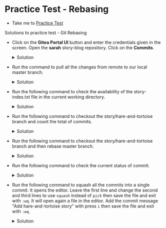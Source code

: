 # Practice Test - Rebasing
  - Take me to [Practice Test](https://kodekloud.com/topic/lab-rebasing/)

Solutions to practice test - Git Rebasing
- Click on the **Gitea Portal UI** button and enter the credentials given in the screen. Open the **sarah** story-blog repository. Click on the **Commits**.
  <details>
    <summary>Solution</summary>
  
  ```
  $ Last commit has done by tom
  ```  
  </details>

- Run the command to pull all the changes from remote to our local master branch.
  <details>
     <summary>Solution</summary>

  ```
  $ cd /home/sarah/story-blog
  $ git checkout master
  $ git pull origin master
  ```
  </details>

- Run the following command to check the availability of the story-index.txt file in the current working directory.
  <details>
    <summary>Solution</summary>

  ```
  $ ls 
  ```
  </details>

- Run the following command to checkout the story/hare-and-tortoise branch and count the total of commits.
  <details>
     <summary>Solution</summary>

  ```
  $ git checkout story/hare-and-tortoise
  $ git log --oneline
  ```
  </details>

- Run the following command to checkout the story/hare-and-tortoise branch and then rebase master branch.
  <details>
     <summary>Solution</summary>

  ```
  $ git checkout story/hare-and-tortoise
  $ git rebase master
  ```
  </details>

- Run the following command to check the current status of commit.
  <details>
    <summary>Solution</summary>

  ```
  $ git log
  ```
  </details>

- Run the following command to squash all the commits into a single commit. It opens the editor. Leave the first line and change the second and third lines to use `squash` instead of `pick` then save the file and exit with `:wq`. It will open again a file in the editor. Add the commit message "Add hare-and-tortoise story" with press `i` then save the file and exit with `:wq`.
  <details>
   <summary>Solution</summary>

  ```
  $ git rebase -i HEAD~3 
  ```
  </details>
